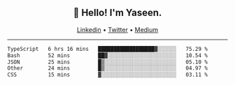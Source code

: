 <h2 align="center">👋 Hello! I'm Yaseen.</h2>
<p align="center">
  <a href="https://www.linkedin.com/in/yaseenkc/">Linkedin</a> •
  <a href="https://twitter.com/yaseeenkc">Twitter</a> •
  <a href="https://medium.com/@yaseen-kc">Medium</a>
</p>


<!--- 🔭 I’m currently working at []() as an  -->
<!--- - 💬 Ask me about **Javascript, React and Git** -->
<!--- - 📫 How to reach me: [@kc.yaseen](https://instagram.com/kc.yaseen) on Instagram -->
<!--- - ⚡ Fun fact: Big Fan of the :zap: emoji -->

-------

<!--START_SECTION:waka-->

```txt
TypeScript   6 hrs 16 mins   ██████████████████▓░░░░░░   75.29 %
Bash         52 mins         ██▓░░░░░░░░░░░░░░░░░░░░░░   10.54 %
JSON         25 mins         █▒░░░░░░░░░░░░░░░░░░░░░░░   05.10 %
Other        24 mins         █▒░░░░░░░░░░░░░░░░░░░░░░░   04.97 %
CSS          15 mins         ▓░░░░░░░░░░░░░░░░░░░░░░░░   03.11 %
```

<!--END_SECTION:waka-->

